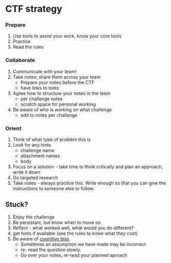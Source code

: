 # CTF strategy

### Prepare

1. Use tools to assist your work, know your core tools
1. Practice
1. Read the rules

### Collaborate

1. Communicate with your team!
1. Take notes; share them across your team
    - Prepare your notes before the CTF
    - have links to tools
1. Agree how to structure your notes in the team
    - per challenge notes
    - scratch space for personal working
1. Be aware of who is working on what challenge
    - add to notes per challenge

### Orient

1. Think of what type of problem this is 
1. Look for any hints
    - challenge name
    - attachment names
    - body
1. Focus on a solution - take time to think critically and plan an approach, write it down
1. Do targeted research
1. Take notes - always practice this. Write enough so that you can give the instructions to someone else to follow.

## Stuck?

1. Enjoy the challenge
1. Be persistant, but know when to move on
1. Reflect - what worked well, what would you do different?
1. get hints if available (see the rules to know what they cost)
1. Be aware of [cognitive bias](https://en.wikipedia.org/wiki/List_of_cognitive_biases). 
    * Sometimes an assumption we have made may be incorrect 
    * re- read the question slowly. 
    * Go over your notes, re-read your planned aproach




